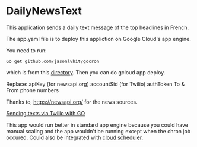 # DailyNewsText
This application sends a daily text message of the top headlines in French. 

The app.yaml file is to deploy this appliction on Google Cloud's app engine. 

You need to run:
```
Go get github.com/jasonlvhit/gocron
```
which is from this [directory](github.com/jasonlvhit/gocron). Then you can do gcloud app deploy.

Replace:
apiKey (for newsapi.org)
accountSid (for Twilio)
authToken
To & From phone numbers

Thanks to, https://newsapi.org/ for the news sources. 

[Sending texts via Twilio with GO](https://www.twilio.com/blog/2017/09/send-text-messages-golang.html)

This app would run better in standard app engine because you could have manual scaling and the app wouldn't be running except when the chron job occured. Could also be integrated with [cloud scheduler.](https://cloud.google.com/scheduler/)
